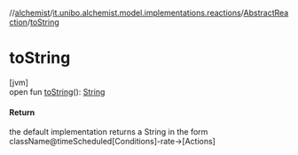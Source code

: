 //[alchemist](../../../index.md)/[it.unibo.alchemist.model.implementations.reactions](../index.md)/[AbstractReaction](index.md)/[toString](to-string.md)

# toString

[jvm]\
open fun [toString](to-string.md)(): [String](https://docs.oracle.com/javase/8/docs/api/java/lang/String.html)

#### Return

the default implementation returns a String in the form className@timeScheduled[Conditions]-rate->[Actions]
